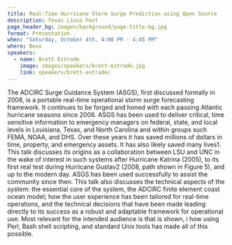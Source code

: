 ```yaml
---
title: Real-Time Hurricane Storm Surge Prediction using Open Source
description: Texas Linux Fest
page_header_bg: images/background/page-title-bg.jpg
format: Presentation
when: "Saturday, October 4th, 4:00 PM - 4:45 PM"
where: Bevo
speakers:
  - name: Brett Estrade
    image: images/speakers/brett-estrade.jpg
    link: speakers/brett-estrade/
---
```


The ADCIRC Surge Guidance System (ASGS), first discussed formally in 2008, is a
portable real-time operational storm surge forecasting framework.  It continues
to be forged and honed with each passing Atlantic hurricane seasons since 2008.
ASGS has been used to deliver critical, time sensitive information to emergency
managers on federal, state, and local levels in Louisiana, Texas, and North
Carolina and within groups such FEMA, NOAA, and DHS.  Over these years it has
saved millions of dollars in time, property, and emergency assets.  It has also
likely saved many lives1.  This talk discusses its origins as a collaboration
between LSU and UNC in the wake of interest in such systems after Hurricane
Katrina (2005), to its first real test during Hurricane Gustav2 (2008, path
shown in Figure 5), and up to the modern day.  ASGS has been used successfully
to assist the community since then.  This talk also discusses the technical
aspects of the system: the essential core of the system, the ADCIRC finite
element coast ocean model; how the user experience has been tailored for
real-time operations, and the technical decisions that have been made leading
directly to its success as a robust and adaptable framework for operational
use.  Most relevant for the intended audience is that is shown, i how using
Perl, Bash shell scripting, and standard Unix tools has made all of this
possible.
